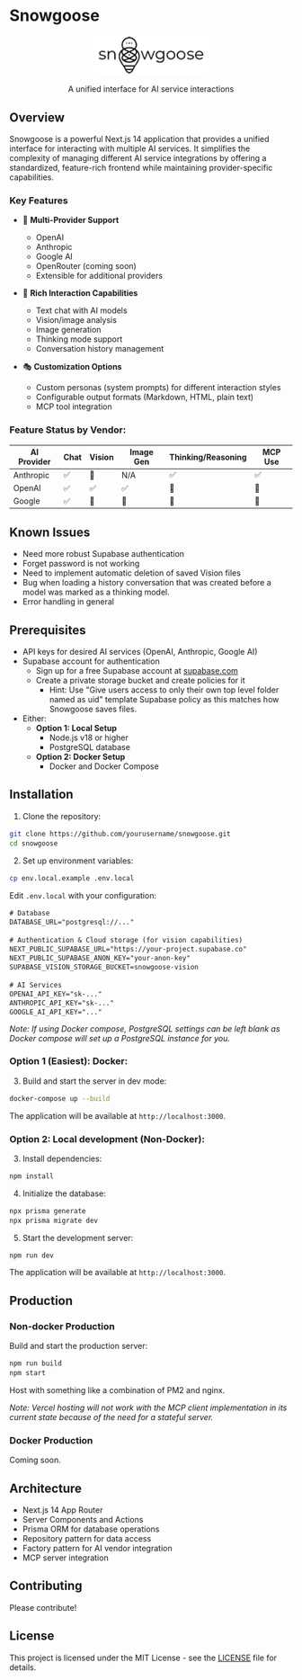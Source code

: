 # Snowgoose

<div align="center">
  <img src="public/snowgoose-logo.png" alt="Snowgoose Logo" width="200"/>
  <p>A unified interface for AI service interactions</p>
</div>

## Overview

Snowgoose is a powerful Next.js 14 application that provides a unified interface for interacting with multiple AI services. It simplifies the complexity of managing different AI service integrations by offering a standardized, feature-rich frontend while maintaining provider-specific capabilities.

### Key Features

- 🤖 **Multi-Provider Support**

  - OpenAI
  - Anthropic
  - Google AI
  - OpenRouter (coming soon)
  - Extensible for additional providers

- 💬 **Rich Interaction Capabilities**

  - Text chat with AI models
  - Vision/image analysis
  - Image generation
  - Thinking mode support
  - Conversation history management

- 🎭 **Customization Options**

  - Custom personas (system prompts) for different interaction styles
  - Configurable output formats (Markdown, HTML, plain text)
  - MCP tool integration

### Feature Status by Vendor:

| AI Provider | Chat | Vision | Image Gen | Thinking/Reasoning | MCP Use |
| ----------- | ---- | ------ | --------- | ------------------ | ------- |
| Anthropic   | ✅   | 🚫     | N/A       | ✅                 | ✅      |
| OpenAI      | ✅   | ✅     | ✅        | 🚫                 | 🚫      |
| Google      | ✅   | 🚫     | 🚫        | 🚫                 | 🚫      |

## Known Issues

- Need more robust Supabase authentication
- Forget password is not working
- Need to implement automatic deletion of saved Vision files
- Bug when loading a history conversation that was created before a model was marked as a thinking model.
- Error handling in general

## Prerequisites

- API keys for desired AI services (OpenAI, Anthropic, Google AI)
- Supabase account for authentication
  - Sign up for a free Supabase account at [supabase.com](https://supabase.com)
  - Create a private storage bucket and create policies for it
    - Hint: Use "Give users access to only their own top level folder named as uid" template Supabase policy as this matches how Snowgoose saves files.
- Either:
  - **Option 1: Local Setup**
    - Node.js v18 or higher
    - PostgreSQL database
  - **Option 2: Docker Setup**
    - Docker and Docker Compose

## Installation

1. Clone the repository:

```bash
git clone https://github.com/yourusername/snowgoose.git
cd snowgoose
```

2. Set up environment variables:

```bash
cp env.local.example .env.local
```

Edit `.env.local` with your configuration:

```env
# Database
DATABASE_URL="postgresql://..."

# Authentication & Cloud storage (for vision capabilities)
NEXT_PUBLIC_SUPABASE_URL="https://your-project.supabase.co"
NEXT_PUBLIC_SUPABASE_ANON_KEY="your-anon-key"
SUPABASE_VISION_STORAGE_BUCKET=snowgoose-vision

# AI Services
OPENAI_API_KEY="sk-..."
ANTHROPIC_API_KEY="sk-..."
GOOGLE_AI_API_KEY="..."
```

_Note: If using Docker compose, PostgreSQL settings can be left blank as Docker compose will set up a PostgreSQL instance for you._

### Option 1 (Easiest): Docker:

3. Build and start the server in dev mode:

```bash
docker-compose up --build
```

The application will be available at `http://localhost:3000`.

### Option 2: Local development (Non-Docker):

3. Install dependencies:

```bash
npm install
```

4. Initialize the database:

```bash
npx prisma generate
npx prisma migrate dev
```

5. Start the development server:

```bash
npm run dev
```

The application will be available at `http://localhost:3000`.

## Production

### Non-docker Production

Build and start the production server:

```bash
npm run build
npm start
```

Host with something like a combination of PM2 and nginx.

_Note: Vercel hosting will not work with the MCP client implementation in its current state because of the need for a stateful server._

### Docker Production

Coming soon.

## Architecture

- Next.js 14 App Router
- Server Components and Actions
- Prisma ORM for database operations
- Repository pattern for data access
- Factory pattern for AI vendor integration
- MCP server integration

## Contributing

Please contribute!

## License

This project is licensed under the MIT License - see the [LICENSE](LICENSE) file for details.
